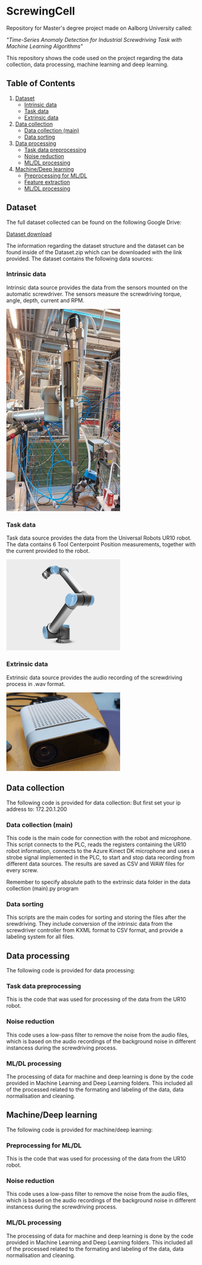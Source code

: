 # ScrewingCell

Repository for Master's degree project made on Aalborg University called:

*"Time-Series Anomaly Detection for
Industrial Screwdriving Task with Machine
Learning Algorithms"*

This repository shows the code used on the project regarding the data collection, data processing, machine learning and deep learning.

## Table of Contents
1. [Dataset](#dataset)
   - [Intrinsic data](#intrinsic-data)
   - [Task data](#task-data)
   - [Extrinsic data](#extrinsic-data)
2. [Data collection](#data-collection)
   - [Data collection (main)](#data-collection-main)
   - [Data sorting](#data-sorting)
3. [Data processing](#data-processing)
   - [Task data preprocessing](#task-data-preprocessing)
   - [Noise reduction](#noise-reduction)
   - [ML/DL processing](#ML/DL-processing)
4. [Machine/Deep learning](#Machine/Deep-learning)
   - [Preprocessing for ML/DL](#preprocessing)
   - [Feature extraction](#Feature-extraction)
   - [ML/DL processing](#ML/DL-processing)

## <a id="dataset"></a>Dataset
The full dataset collected can be found on the following Google Drive:

[Dataset download](https://drive.google.com/file/d/1yo6eICPlD_ZEKKhkYUrDPdh4wYatlIMv/view?usp=drive_link)

The information regarding the dataset structure and the dataset can be found inside of the Dataset.zip which can be downloaded with the link provided. The dataset contains the following data sources:

### <a id="intrinsic-data"></a>Intrinsic data
Intrinsic data source provides the data from the sensors mounted on the automatic screwdriver. The sensors measure the screwdriving torque, angle, depth, current and RPM.

<img src="./Images/Automatic_Screwdriver.jpg" width="300">

### <a id="task-data"></a>Task data
Task data source provides the data from the Universal Robots UR10 robot. The data contains 6 Tool Centerpoint Position measurements, together with the current provided to the robot.

<img src="./Images/UR10.jpg" width="300">

### <a id="extrinsic-data"></a>Extrinsic data
Extrinsic data source provides the audio recording of the screwdriving process in .wav format.

<img src="./Images/Azure_Kinect_DK.jpg" width="300">

## <a id="data-collection"></a>Data collection
The following code is provided for data collection:
   But first set your ip address to: 172.20.1.200 

### <a id="data-collection-main"></a>Data collection (main)
This code is the main code for connection with the robot and microphone. This script connects to the PLC, reads the registers containing the UR10 robot information, connects to the Azure Kinect DK microphone and uses a strobe signal implemented in the PLC, to start and stop data recording from different data sources. The results are saved as CSV and WAW files for every screw.

Remember to specify absolute path to the extrinsic data folder in the data collection (main).py program 
### <a id="data-sorting"></a>Data sorting

This scripts are the main codes for sorting and storing the files after the srewdriving. They include conversion of the intrinsic data from the screwdriver controller from KXML format to CSV format, and provide a labeling system for all files.



## <a id="data-processing"></a>Data processing
The following code is provided for data processing:

### <a id="task-data-preprocessing"></a>Task data preprocessing
This is the code that was used for processing of the data from the UR10 robot.

### <a id="noise-reduction"></a>Noise reduction

This code uses a low-pass filter to remove the noise from the audio files, which is based on the audio recordings of the background noise in different instancess during the screwdriving process.

### <a id="ML/DL-processing"></a>ML/DL processing

The processing of data for machine and deep learning is done by the code provided in Machine Learning and Deep Learning folders. This included all of the processed related to the formating and labeling of the data, data normalisation and cleaning.

## <a id="Machine/Deep-learning"></a>Machine/Deep learning
The following code is provided for machine/deep learning:

### <a id="preprocessing"></a>Preprocessing for ML/DL
This is the code that was used for processing of the data from the UR10 robot.

### <a id="noise-reduction"></a>Noise reduction

This code uses a low-pass filter to remove the noise from the audio files, which is based on the audio recordings of the background noise in different instancess during the screwdriving process.

### <a id="ML/DL-processing"></a>ML/DL processing

The processing of data for machine and deep learning is done by the code provided in Machine Learning and Deep Learning folders. This included all of the processed related to the formating and labeling of the data, data normalisation and cleaning.

